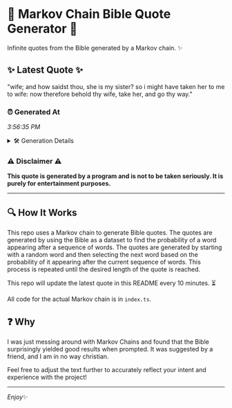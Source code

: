 # 📖 Markov Chain Bible Quote Generator 📖

Infinite quotes from the Bible generated by a Markov chain. ✨

## ✨ Latest Quote ✨
"wife; and how saidst thou, she is my sister? so i might have taken her to me to wife: now therefore behold thy wife, take her, and go thy way."

### ⏰ Generated At
*3:56:35 PM*

<details>
    <summary>🛠️ Generation Details</summary>
    <p>
        <strong>🌱 Seed:</strong> wife;<br>
        <strong>🔄 Iterations:</strong> 29<br>
        <strong>📜 Context History:</strong><br>[ wife; ]: and<br>[ wife;, and ]: how<br>[ wife;, and, how ]: saidst<br>[ wife;, and, how, saidst ]: thou,<br>[ wife;, and, how, saidst, thou, ]: she<br>[ wife;, and, how, saidst, thou,, she ]: is<br>[ and, how, saidst, thou,, she, is ]: my<br>[ how, saidst, thou,, she, is, my ]: sister?<br>[ saidst, thou,, she, is, my, sister? ]: so<br>[ thou,, she, is, my, sister?, so ]: i<br>[ she, is, my, sister?, so, i ]: might<br>[ is, my, sister?, so, i, might ]: have<br>[ my, sister?, so, i, might, have ]: taken<br>[ sister?, so, i, might, have, taken ]: her<br>[ so, i, might, have, taken, her ]: to<br>[ i, might, have, taken, her, to ]: me<br>[ might, have, taken, her, to, me ]: to<br>[ have, taken, her, to, me, to ]: wife:<br>[ taken, her, to, me, to, wife: ]: now<br>[ her, to, me, to, wife:, now ]: therefore<br>[ to, me, to, wife:, now, therefore ]: behold<br>[ me, to, wife:, now, therefore, behold ]: thy<br>[ to, wife:, now, therefore, behold, thy ]: wife,<br>[ wife:, now, therefore, behold, thy, wife, ]: take<br>[ now, therefore, behold, thy, wife,, take ]: her,<br>[ therefore, behold, thy, wife,, take, her, ]: and<br>[ behold, thy, wife,, take, her,, and ]: go<br>[ thy, wife,, take, her,, and, go ]: thy<br>[ wife,, take, her,, and, go, thy ]: way.<br>
    </p>
</details>

### ⚠️ Disclaimer ⚠️
**This quote is generated by a program and is not to be taken seriously. It is purely for entertainment purposes.**

---

## 🔍 How It Works

This repo uses a Markov chain to generate Bible quotes. The quotes are generated by using the Bible as a dataset to find the probability of a word appearing after a sequence of words. The quotes are generated by starting with a random word and then selecting the next word based on the probability of it appearing after the current sequence of words. This process is repeated until the desired length of the quote is reached.

This repo will update the latest quote in this README every 10 minutes. ⏳

All code for the actual Markov chain is in `index.ts`.

## ❓ Why

I was just messing around with Markov Chains and found that the Bible surprisingly yielded good results when prompted. 
It was suggested by a friend, and I am in no way christian.

Feel free to adjust the text further to accurately reflect your intent and experience with the project!

---

*Enjoy*✨
